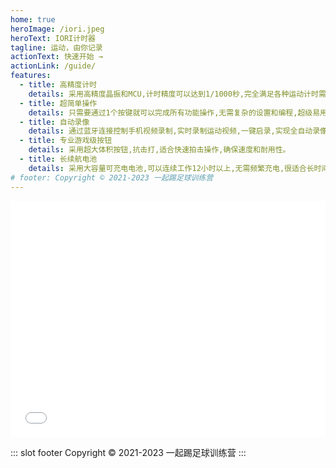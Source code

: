 ```yaml
---
home: true
heroImage: /iori.jpeg
heroText: IORI计时器
tagline: 运动，由你记录
actionText: 快速开始 →
actionLink: /guide/
features:
  - title: 高精度计时
    details: 采用高精度晶振和MCU,计时精度可以达到1/1000秒,完全满足各种运动计时需求。  
  - title: 超简单操作
    details: 只需要通过1个按键就可以完成所有功能操作,无需复杂的设置和编程,超级易用,操作简单。 
  - title: 自动录像
    details: 通过蓝牙连接控制手机视频录制,实时录制运动视频,一键启录,实现全自动录像与视觉数据采集。
  - title: 专业游戏级按钮  
    details: 采用超大体积按钮,抗击打,适合快速拍击操作,确保速度和耐用性。
  - title: 长续航电池
    details: 采用大容量可充电电池,可以连续工作12小时以上,无需频繁充电,很适合长时间运动或训练。
# footer: Copyright © 2021-2023 一起踢足球训练营
---
```


<div style="position: relative; width: 100%; height: 0; padding-bottom: 75%;"><iframe src="//player.bilibili.com/player.html?aid=869690015&bvid=BV1gV4y1m7gZ&cid=1160527184&page=1&high_quality=1" scrolling="no" border="0" frameborder="no" framespacing="0" allowfullscreen="true" style="position: absolute; width: 100%; height: 100%; left: 0; top: 0;"> </iframe></div>

<!-- <div align=center>
<img src="./images/iori-1.jpg" width="498"/>
<img src="./images/iori-2.jpg" width="454"/>
<img src="./images/iori-3.jpg" width="960"/>
<img src="./images/brilliant.png" width="960"/>
</div> -->

::: slot footer
Copyright © 2021-2023 一起踢足球训练营
:::
